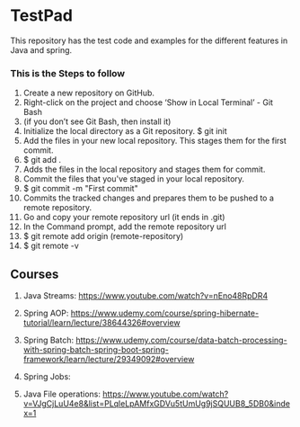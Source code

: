 # TestPad
This repository has the test code and examples for the different features in Java and spring.

### This is the Steps to follow
1. Create a new repository on GitHub.
2. Right-click on the project and choose ‘Show in Local Terminal’ - Git Bash
3. (if you don’t see Git Bash, then install it)
4. Initialize the local directory as a Git repository.
   $ git init
5. Add the files in your new local repository. This stages them for the first commit.
6. $ git add .
7.  Adds the files in the local repository and stages them for commit.
8. Commit the files that you've staged in your local repository.
9. $ git commit -m "First commit"
10.  Commits the tracked changes and prepares them to be pushed to a remote repository.
11. Go and copy your remote repository url (it ends in .git)
12. In the Command prompt, add the remote repository url
13. $ git remote add origin (remote-repository)
14. $ git remote -v

## Courses
1. Java Streams:
https://www.youtube.com/watch?v=nEno48RpDR4

2. Spring AOP:
https://www.udemy.com/course/spring-hibernate-tutorial/learn/lecture/38644326#overview

3. Spring Batch:
https://www.udemy.com/course/data-batch-processing-with-spring-batch-spring-boot-spring-framework/learn/lecture/29349092#overview

4. Spring Jobs:

5. Java File operations:
https://www.youtube.com/watch?v=VJgCjLuU4e8&list=PLqleLpAMfxGDVu5tUmUg9jSQUUB8_5DB0&index=1